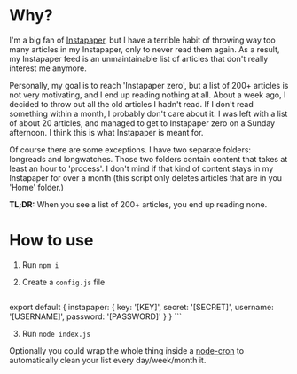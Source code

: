 # Why?

I'm a big fan of [Instapaper](instapaper.com), but I have a terrible habit of throwing way too many articles in my Instapaper, only to never read them again. As a result, my Instapaper feed is an unmaintainable list of articles that don't really interest me anymore.

Personally, my goal is to reach 'Instapaper zero', but a list of 200+ articles is not very motivating, and I end up reading nothing at all. About a week ago, I decided to throw out all the old articles I hadn't read. If I don't read something within a month, I probably don't care about it. I was left with a list of about 20 articles, and managed to get to Instapaper zero on a Sunday afternoon. I think this is what Instapaper is meant for.

Of course there are some exceptions. I have two separate folders: longreads and longwatches. Those two folders contain content that takes at least an hour to 'process'. I don't mind if that kind of content stays in my Instapaper for over a month (this script only deletes articles that are in you 'Home' folder.)

**TL;DR:** When you see a list of 200+ articles, you end up reading none.

# How to use

1. Run `npm i`
2. Create a `config.js` file

    ```
export default {
    instapaper: {
    key: '[KEY]',
    secret: '[SECRET]',
    username: '[USERNAME]',
    password: '[PASSWORD]'
    }
}
    ```

3. Run `node index.js`

Optionally you could wrap the whole thing inside a [node-cron](https://github.com/ncb000gt/node-cron) to automatically clean your list every day/week/month it.
